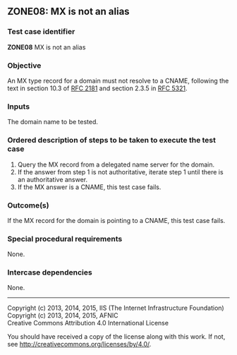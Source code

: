 ## ZONE08: MX is not an alias

### Test case identifier
**ZONE08** MX is not an alias

### Objective

An MX type record for a domain must not resolve to a CNAME, following
the text in section 10.3 of [RFC 2181](https://tools.ietf.org/html/rfc2181)
and section 2.3.5 in
[RFC 5321](https://tools.ietf.org/html/rfc5321#section-2.3.5).

### Inputs

The domain name to be tested.

### Ordered description of steps to be taken to execute the test case

1. Query the MX record from a delegated name server for the domain.
2. If the answer from step 1 is not authoritative, iterate step 1 until there is an authoritative answer.
3. If the MX answer is a CNAME, this test case fails.

### Outcome(s)

If the MX record for the domain is pointing to a CNAME, this test case
fails.

### Special procedural requirements

None.

### Intercase dependencies

None.

-------

Copyright (c) 2013, 2014, 2015, IIS (The Internet Infrastructure Foundation)  
Copyright (c) 2013, 2014, 2015, AFNIC  
Creative Commons Attribution 4.0 International License

You should have received a copy of the license along with this
work.  If not, see <http://creativecommons.org/licenses/by/4.0/>.
